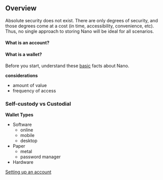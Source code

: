 ## Overview

Absolute security does not exist. There are only degrees of security, and those degrees come at a cost (in time, accessibility, convenience, etc). Thus, no single approach to storing Nano will be ideal for all scenarios.

#### What is an account?

#### What is a wallet?

Before you start, understand these <a href="/getting-started-users/basics">basic</a> facts about Nano.

**considerations**
- amount of value
- frequency of access

### Self-custody vs Custodial

**Wallet Types**
- Software
  - online
  - mobile
  - desktop
- Paper
  - metal
  - password manager
- Hardware

[Setting up an account](/getting-started-users/storing/setup)
